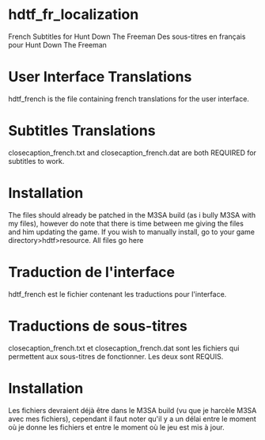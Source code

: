 # hdtf_fr_localization
French Subtitles for Hunt Down The Freeman
Des sous-titres en français pour Hunt Down The Freeman
# User Interface Translations
hdtf_french is the file containing french translations for the user interface.
# Subtitles Translations
closecaption_french.txt and closecaption_french.dat are both REQUIRED for subtitles to work.
# Installation
The files should already be patched in the M3SA build (as i bully M3SA with my files), however do note that there is time between me giving the files and him updating the game.
If you wish to manually install, go to your game directory>hdtf>resource. All files go here


# Traduction de l'interface
hdtf_french est le fichier contenant les traductions pour l'interface.
# Traductions de sous-titres
closecaption_french.txt et closecaption_french.dat sont les fichiers qui permettent aux sous-titres de fonctionner. Les deux sont REQUIS.
# Installation
Les fichiers devraient déjà être dans le M3SA build (vu que je harcèle M3SA avec mes fichiers), cependant il faut noter qu'il y a un délai entre le moment où je donne les fichiers et entre le moment où le jeu est mis à jour.
